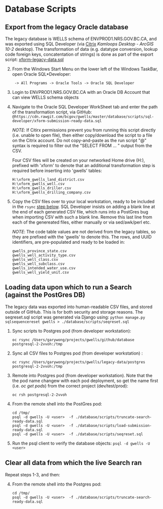 # Database Scripts

## Export from the legacy Oracle database

The legacy database is WELLS schema of ENVPROD1.NRS.GOV.BC.CA, and was exported using SQL Developer (via [Citrix](https://dts.gov.bc.ca/Citrix/BCGOVWeb/) *Kamloops Desktop - ArcGIS 10-2* desktop).  The transformation of data (e.g. datatype conversion, lookup code foreign keys, concatentation of strings) is done as part of the export script:
    [xform-legacy-data.sql](scripts/sql-developer/xform-submission-ready-data.sql)

2. From the Windows Start Menu on the lower left of the Windows TaskBar, open Oracle SQL*Developer:
    ```
     -> All Programs -> Oracle Tools -> Oracle SQL Developer
     ```

3. Login to ENVPROD1.NRS.GOV.BC.CA with an Oracle DB Account that can view WELLS schema objects

4.  Navigate to the Oracle SQL Developer WorkSheet tab and enter the path of the transformation script, via GitHub:
    `@https://cdn.rawgit.com/bcgov/gwells/master/database/scripts/sql-developer/xform-submission-ready-data.sql`

    *NOTE*: If Citirx permissions prevent you from running this script directly (i.e. unable to open file), then either
    copy/download the script to a file on the Citrix account.  Do not copy-and-paste as the run script "@" syntax is 
    required to filter out the "SELECT FROM ... " output from the CSV.


    Four CSV files will be created on your networked Home drive (H:\), prefixed with 'xform' to denote that an additional transformation step is required before inserting into 'gwells' tables:
    ```
    H:\xform_gwells_land_district.csv    
    H:\xform_gwells_well.csv
    H:\xform_gwells_driller.csv
    H:\xform_gwells_drilling_company.csv
    ```

5. Copy the CSV files over to your local workstation, ready to be included in the `rsync` [step below](#rsync-csv).  SQL Developer insists
   on adding a blank line at the end of each generated CSV file, which runs into a PostGres bug when importing CSV with such a blank line. 
   Remove this last line from each of the genereated files, either manually or via sed/awk/perl etc.


   *NOTE*: The code table values are not derived from the legacy tables, so they are prefixed
   with the 'gwells' to denote this.  The rows, and UUID identifiers, are pre-populated and ready to be loaded in:
    ```
    gwells_province_state.csv
    gwells_well_activity_type.csv
    gwells_well_class.csv
    gwells_well_subclass.csv
    gwells_intended_water_use.csv 
    gwells_well_yield_unit.csv 
    ```

## Loading data upon which to run a Search (against the PostGres DB) 

The legacy data was exported into human-readable CSV files, and stored outside of GitHub.  This is for both 
security and storage reasons.  The seqreset.sql script was generated via Django using:
    `python manage.py sqlsequencereset gwells > ./database/scripts/seqreset.sql`

1. Sync scripts to Postgres pod (from developer workstation):

    `oc rsync /Users/garywong/projects/gwells/github/database postgresql-2-2vvoh:/tmp`


2.  Sync all CSV files to Postgres pod (from developer workstation) <a id="rsync-csv"></a>:

    `oc rsync /Users/garywong/projects/gwells/legacy-data/postgres postgresql-2-2vvoh:/tmp`

3.  Remote into Postgres pod (from developer workstation).  Note that the the pod name changew with
each pod deployment, so get the name first (i.e. *oc get pods*) from the correct project (dev/test/prod):

    `oc rsh postgresql-2-2vvoh`

4.  From the remote shell into the PostGres pod:
    ```
    cd /tmp/  
    psql -d gwells -U <user>  -f ./database/scripts/truncate-search-ready-data.sql
    psql -d gwells -U <user>  -f ./database/scripts/load-submission-ready-data.sql
    psql -d gwells -U <user>  -f ./database/scripts/seqreset.sql 
    ```

5. Run the psql client to verify the database objects:
    `psql -d gwells -U <user>`

## Clear all data from which the live Search ran

Repeat steps 1-3, and then:

4.  From the remote shell into the Postgres pod:
    ```
    cd /tmp/  
    psql -d gwells -U <user>  -f ./database/scripts/truncate-search-ready-data.sql
    ```
